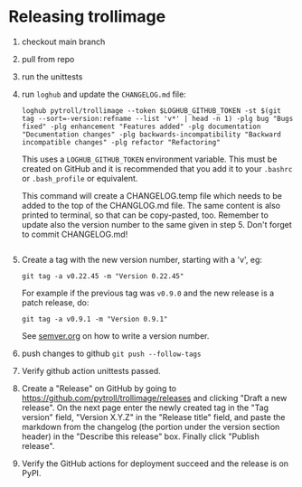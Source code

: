 # Releasing trollimage

1. checkout main branch
2. pull from repo
3. run the unittests
4. run `loghub` and update the `CHANGELOG.md` file:

   ```
   loghub pytroll/trollimage --token $LOGHUB_GITHUB_TOKEN -st $(git tag --sort=-version:refname --list 'v*' | head -n 1) -plg bug "Bugs fixed" -plg enhancement "Features added" -plg documentation "Documentation changes" -plg backwards-incompatibility "Backward incompatible changes" -plg refactor "Refactoring"
   ```

   This uses a `LOGHUB_GITHUB_TOKEN` environment variable. This must be created
   on GitHub and it is recommended that you add it to your `.bashrc` or
   `.bash_profile` or equivalent.

   This command will create a CHANGELOG.temp file which needs to be added
   to the top of the CHANGLOG.md file.  The same content is also printed
   to terminal, so that can be copy-pasted, too.  Remember to update also
   the version number to the same given in step 5. Don't forget to commit
   CHANGELOG.md!
   ```

5. Create a tag with the new version number, starting with a 'v', eg:

   ```
   git tag -a v0.22.45 -m "Version 0.22.45"
   ```

   For example if the previous tag was `v0.9.0` and the new release is a
   patch release, do:

   ```
   git tag -a v0.9.1 -m "Version 0.9.1"
   ```

   See [semver.org](http://semver.org/) on how to write a version number.

6. push changes to github `git push --follow-tags`
7. Verify github action unittests passed.
8. Create a "Release" on GitHub by going to
   https://github.com/pytroll/trollimage/releases and clicking "Draft a new release".
   On the next page enter the newly created tag in the "Tag version" field,
   "Version X.Y.Z" in the "Release title" field, and paste the markdown from
   the changelog (the portion under the version section header) in the
   "Describe this release" box. Finally click "Publish release".
9. Verify the GitHub actions for deployment succeed and the release is on PyPI.
